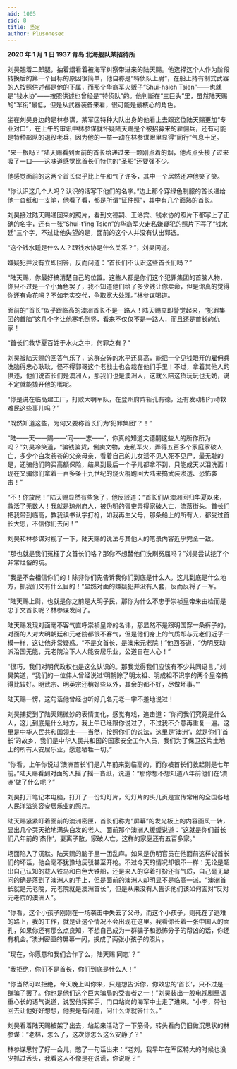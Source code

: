 ```yaml
---
aid: 1005
zid: 8
title: 坚定
author: Plusonesec
---
```


**2020 年 1 月 1 日 1937 青岛 北海舰队某招待所**

刘昊翘着二郎腿，抽着烟看着被海军纠察带进来的陆天赐。他选择这个人作为阶段转换后的第一个目标的原因很简单，他自称是“特侦队上尉”，在船上持有制式武器的人按照供述都是他的下属，而那个华裔军火贩子“Shui-hsieh Tsien”——也就是“钱水协”——按照供述也曾经是“特侦队”的。他判断在“三巨头”里，虽然陆天赐的“军衔”最低，但是从武器装备来看，很可能是最核心的角色。

坐在刘昊身边的是林参谋，某军区特种大队出身的他看上去跟这位陆天赐更加“专业对口”，在上午的审讯中林参谋就怀疑陆天赐是个被招募来的雇佣兵，还有可能是特种部队的退役老兵，因为他的一举一动在林参谋眼里显得“同行”气息十足。

“来一根吗？”陆天赐看到面前的首长给递过来一颗刚点着的烟，他点点头接了过来吸了一口——这味道感觉比首长们特供的“圣船”还要强不少。

他感觉面前的这两个首长似乎比上午和气了许多，其中一个居然还冲他笑了笑。

“你认识这几个人吗？认识的话写下他们的名字。”边上那个穿绿色制服的首长递给他一沓纸和一支笔，他看了看，都是所谓“证件照”，其中有几个面熟的首长。

刘昊接过陆天赐递回来的照片，看到文德嗣、王洛宾、钱水协的照片下都写上了正确的名字，还有一张“Shui-t'ing Tsien”的华裔军火走私嫌疑犯的照片下写了“钱水廷”三个字，不过让他失望的是，面前的这个人并没有认出郭逸。

“这个钱水廷是什么人？跟钱水协是什么关系？”，刘昊问道。

嫌疑犯并没有立即回答，反而问道：“首长们不认识这些首长们吗？”

“陆天赐，你最好搞清楚自己的位置。这些人都是你们这个犯罪集团的首脑人物，你只不过是一个小角色罢了，我不知道他们给了多少钱让你卖命，但是你真的觉得你还有命花吗？不如老实交代，争取宽大处理。”林参谋喝道。

面前的“首长”似乎跟临高的澳洲首长不是一路人！陆天赐立即警觉起来，“犯罪集团的首脑”这几个字让他寒毛倒竖，看来不仅仅不是一路人，而且还是首长的仇家！

“首长们救华夏百姓于水火之中，何罪之有？”

刘昊被陆天赐的回答气乐了，这群杂碎的水平还真高，能把一个见钱眼开的雇佣兵洗脑得忠心耿耿，怪不得郭哥这个老战士也会栽在他们手里！不过，拿着其他人的供述，他们说首长们是澳洲人，那我们也是澳洲人，这就么陪这货玩玩也无妨，说不定就能撬开他的嘴呢。

“你是说在临高建工厂，打败大明军队，在登州府阵斩孔有德，还有发动机行动救难民这些事儿吗？”

“既然知道这些，为何又要称首长们为‘犯罪集团’？！”

“陆——天——赐——‘同——志——’，你真的知道文德嗣这些人的所作所为吗？”刘昊冷笑道，“骗钱骗货，倒卖文物，走私军火，弄得五百多个家庭家破人亡，多少个白发苍苍的父亲母亲，看着自己的儿女活不见人死不见尸，最无耻的是，还骗他们购买高额保险，结果到最后一个子儿都拿不到，只能成天以泪洗面！现在又骗你们拿着一百多条十九世纪的烧火棍跑回大陆来搞武装渗透、恐怖袭击！”

“不！你放屁！”陆天赐显然有些急了，他反驳道：“首长们从澳洲回归华夏以来，救活了无数人！我就是琼州府人，被伪明的胥吏弄得家破人亡，流落街头。首长们把我带到临高，教我读书认字打枪，如我再生父母，那条船上的所有人，都受过首长大恩，不信你们去问！”

刘昊和林参谋对视了一下，陆天赐的说法与其他人的笔录内容近乎完全一致。

“那也就是我们冤枉了文首长们咯？那你不想替他们洗刷冤屈吗？”刘昊尝试挖了个非常烂俗的坑。

“我是不会相信你们的！除非你们先告诉我你们到底是什么人，这儿到底是什么地方，抓我们又有什么目的！”显然对面的嫌疑犯并没有入套，反而反将了一军。

“陆天赐上尉，也就是你之前是大明子民，那你为什么不忠于崇祯皇帝朱由检而是忠于文首长呢？林参谋发问了。

陆天赐发现对面毫不客气直呼崇祯皇帝的名讳，那显然不是跟明国穿一条裤子的，对面的人对大明朝廷和元老院都很不客气，但是他们身上的气质却与元老们近乎一模一样，这让他非常疑惑。“不是文首长，是澳宋元老院！”他回答道，“伪明反动派治国无能，元老院治下人人能安居乐业，公道自在人心！”

“很巧，我们对明代政权也是这么认识的。那我觉得我们应该有不少共同语言，”刘昊笑道，“我们的一位伟人曾经说过‘明朝除了明太祖、明成祖不识字的两个皇帝搞得比较好。明武宗、明英宗还稍好些以外，其余的都不好，尽做坏事。’”

陆天赐一愣，这句话他曾经也听好几名元老一字不差地说过！

刘昊捕捉到了陆天赐微妙的表情变化，感觉有戏，追击道：“你问我们究竟是什么人，这儿到底是什么地方，我上午已经跟你说过了，不过我不介意再重复一遍。这里是中华人民共和国领土——当然，按照你们的说法，这里是’澳洲‘，就是你们’首长‘的故乡，我们是中华人民共和国的国家安全工作人员，我们为了保卫这片土地上的所有人安居乐业，愿意牺牲一切。”

“你看，上午你说过‘澳洲首长’们是八年前来到临高的，而你被首长们救起则是七年前。”陆天赐看到对面的人摇了摇一沓纸，说道：“那你想不想知道八年前他们在‘澳洲‘做了什么呢？”

刘昊打开笔记本电脑，打开了一份幻灯片，幻灯片的头几页是宣传常用的全国各地人民洋溢笑容安居乐业的照片。

陆天赐紧紧盯着面前的澳洲密匣，首长们称为“屏幕”的发光板上的内容画风一转，显出几个哭天抢地满头白发的老人。面前那个澳洲人缓缓说道：“这就是你们首长们八年前的‘杰作’，妻离子散，家破人亡，这样的家庭还有五百多家。”

场面陷入了沉默。陆天赐的脑子里一团乱麻。如果是伪明官员在他面前这样说首长们的坏话，他会毫不犹豫地反驳甚至开枪。不过今天的情况却很不一样：无论是超出自己认知的载人铁鸟和白色大铁船，还是来人的穿着打扮还有气质，自己毫无疑问的确是落到了澳洲人的手上，但是面前的澳洲人却明显不是临高一派。“澳洲首长就是元老院，元老院就是澳洲首长”，但是从来没有人告诉他们该如何面对“反对元老院的澳洲人”。

“你看，这个小孩子刚刚在一场袭击中失去了父母，而这个小孩子，则死在了逃难的路上，我的工作，就是让这个情况不会出现在这里。我看你长着一张中国人的面孔，如果你还有那么点良知，不想自己成为一群骗子和恐怖分子的帮凶的话，你还有机会。”澳洲密匣的屏幕一闪，换成了两张小孩子的照片。

“现在，你愿意和我们合作了么，陆天赐‘同志’？”

“我拒绝，你们不是首长，你们到底是什么人！”

“你当然可以拒绝，今天晚上叫你来，只是想告诉你，你效忠的‘首长’，只不过是一群骗子罢了。你也是他们这个巨大骗局的受害者之一！”刘昊装出一股电视剧里语重心长的语气说道，说罢他挥挥手，门口站岗的海军中士走了进来。“小李，带他回去让他好好想想，他要是有问题，问什么你就答什么。”

刘昊看着陆天赐被架了出去，站起来活动了一下筋骨，转头看向仍旧做沉思状的林参谋：“老林，怎么了，这次你怎么这么安静了？”

林参谋思忖了好一会儿，憋了一句话出来：“老刘，我早年在军区特大的时候也没少抓过舌头，我看这人不像是在说谎，你说呢？”
